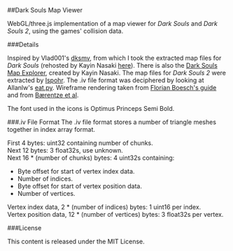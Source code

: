 ##Dark Souls Map Viewer

WebGL/three.js implementation of a map viewer for _Dark Souls_ and _Dark Souls 2_, using the games' collision data.

###Details

Inspired by Vlad001's [dksmv](http://forum.xentax.com/viewtopic.php?f=16&t=7876&start=60), from which I took the extracted map files for _Dark Souls_ (rehosted by Kayin Nasaki [here](http://kayin.pyoko.org/?p=2218)). There is also the [Dark Souls Map Explorer](http://kayin.pyoko.org/?p=2249), created by Kayin Nasaki. The map files for _Dark Souls 2_ were extracted by [Ispohr](http://www.reddit.com/r/DarkSouls2/comments/21kxov/dark_souls_2_map_viewer/). The .iv file format was deciphered by looking at Allanlw's [eat.py](https://gist.github.com/allanlw/8214620). Wireframe rendering taken from [Florian Boesch's guide](http://codeflow.org/entries/2012/aug/02/easy-wireframe-display-with-barycentric-coordinates/) and from [B&aelig;rentze et al](http://webstaff.itn.liu.se/~andyn/courses/tncg08/sketches06/sketches/0505-baerentzen.pdf).

The font used in the icons is Optimus Princeps Semi Bold.

###.iv File Format
The .iv file format stores a number of triangle meshes together in index array format.

First 4 bytes: uint32 containing number of chunks.<br>
Next 12 bytes: 3 float32s, use unknown.<br>
Next 16 * (number of chunks) bytes: 4 uint32s containing:

 - Byte offset for start of vertex index data.
 - Number of indices.
 - Byte offset for start of vertex position data.
 - Number of vertices.

Vertex index data, 2 * (number of indices) bytes: 1 uint16 per index.<br>
Vertex position data, 12 * (number of vertices) bytes: 3 float32s per vertex.

###License

This content is released under the MIT License.
